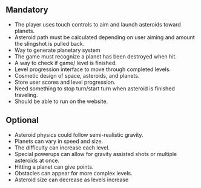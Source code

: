 ## Mandatory
- The player uses touch controls to aim and launch asteroids toward planets.
- Asteroid path must be calculated depending on user aiming and amount the slingshot is pulled back.
- Way to generate planetary system
- The game must recognize a planet has been destroyed when hit.
- A way to check if game/ level is finished.
- Level progression interface to move through completed levels.
- Cosmetic design of space, asteroids, and planets.
- Store user scores and level progression.
- Need something to stop turn/start turn when asteroid is finished traveling.
- Should be able to run on the website.

## Optional
- Asteroid physics could follow semi-realistic gravity.
- Planets can vary in speed and size.
- The difficulty can increase each level.
- Special powerups can allow for gravity assisted shots or multiple asteroids at once.
- Hitting a planet can give points.
- Obstacles can appear for more complex levels.
- Asteroid size can decrease as levels increase
